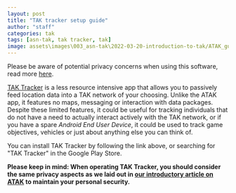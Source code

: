 ```yaml
---
layout: post
title: "TAK tracker setup guide"
author: "staff"
categories: tak
tags: [asn-tak, tak tracker, tak]
image: assets\images\003_asn-tak\2022-03-20-introduction-to-tak/ATAK_guide_016.png
---
```


Please be aware of potential privacy concerns when using this software, read more [here]({{site.baseurl}}/asn-tak-overview).


<a href="https://play.google.com/store/apps/details?id=gov.tak.taktracker&hl=en&gl=US" target="_blank">TAK Tracker</a> is a less resource intensive app that allows you to passively feed location data into a TAK network of your choosing.
Unlike the ATAK app, it features no maps, messaging or interaction with data packages.
Despite these limited features, it could be useful for tracking individuals that do not have a need to actually interact actively with the TAK network, or if you have a spare *Android End User Device*, it could be used to track game objectives, vehicles or just about anything else you can think of.

You can install TAK Tracker by following the link above, or searching for "TAK Tracker" in the Google Play Store.


**Please keep in mind: When operating TAK Tracker, you should consider the same privacy aspects as we laid out in <a href="{{site.baseurl}}/introduction-to-atak/">our introductory article on ATAK</a> to maintain your personal security.**